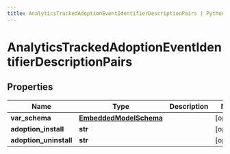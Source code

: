 ```yaml
---
title: AnalyticsTrackedAdoptionEventIdentifierDescriptionPairs | Python SDK
---
```


# AnalyticsTrackedAdoptionEventIdentifierDescriptionPairs


## Properties

Name | Type | Description | Notes
------------ | ------------- | ------------- | -------------
**var_schema** | [**EmbeddedModelSchema**](EmbeddedModelSchema) |  | [optional] 
**adoption_install** | **str** |  | [optional] 
**adoption_uninstall** | **str** |  | [optional] 


